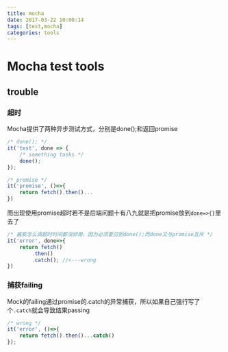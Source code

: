 ```yaml
---
title: mocha
date: 2017-03-22 10:00:14
tags: [test,mocha]
categories: tools
---
```

# Mocha test tools

## trouble

### 超时

Mocha提供了两种异步测试方式，分别是done();和返回promise  

```js
/* done(); */
it('test', done => {
    /* something tasks */
    done();
});

/* promise */
it('promise', ()=>{
    return fetch().then()...
})
```

而出现使用promise超时若不是后端问题十有八九就是把promise放到`done=>{}`里去了

```js
/* 酱紫怎么调超时时间都没卵用，因为必须要见到done();而done又与promise互斥 */
it('error', done=>{
    return fetch()
        .then()
        .catch(); //<---wrong
})
```

### 捕获failing

Mock的failing通过promise的.catch的异常捕获，所以如果自己强行写了个`.catch`就会导致结果passing  

```js
/* wrong */
it('error', ()=>{
    return fetch().then()...catch()
});
```